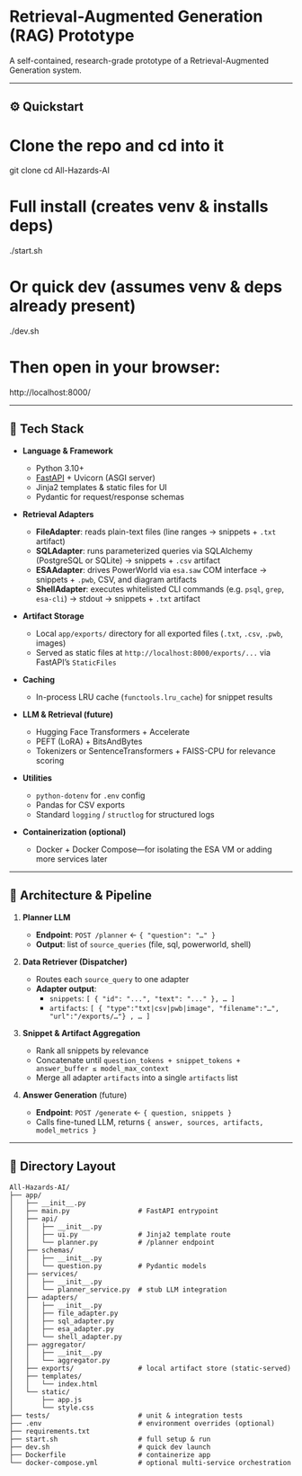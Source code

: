 # Retrieval-Augmented Generation (RAG) Prototype

A self-contained, research-grade prototype of a Retrieval-Augmented Generation system.

---

## ⚙️ Quickstart

# Clone the repo and cd into it
git clone <your-repo-url>
cd All-Hazards-AI

# Full install (creates venv & installs deps)
./start.sh

# Or quick dev (assumes venv & deps already present)
./dev.sh

# Then open in your browser:
http://localhost:8000/

---

## 🚀 Tech Stack

- **Language & Framework**  
  - Python 3.10+  
  - [FastAPI](https://fastapi.tiangolo.com/) + Uvicorn (ASGI server)  
  - Jinja2 templates & static files for UI  
  - Pydantic for request/response schemas  

- **Retrieval Adapters**  
  - **FileAdapter**: reads plain-text files (line ranges → snippets + `.txt` artifact)  
  - **SQLAdapter**: runs parameterized queries via SQLAlchemy (PostgreSQL or SQLite) → snippets + `.csv` artifact  
  - **ESAAdapter**: drives PowerWorld via `esa.saw` COM interface → snippets + `.pwb`, CSV, and diagram artifacts  
  - **ShellAdapter**: executes whitelisted CLI commands (e.g. `psql`, `grep`, `esa-cli`) → stdout → snippets + `.txt` artifact  

- **Artifact Storage**  
  - Local `app/exports/` directory for all exported files (`.txt`, `.csv`, `.pwb`, images)  
  - Served as static files at `http://localhost:8000/exports/...` via FastAPI’s `StaticFiles`  

- **Caching**  
  - In-process LRU cache (`functools.lru_cache`) for snippet results  

- **LLM & Retrieval (future)**  
  - Hugging Face Transformers + Accelerate  
  - PEFT (LoRA) + BitsAndBytes  
  - Tokenizers or SentenceTransformers + FAISS-CPU for relevance scoring  

- **Utilities**  
  - `python-dotenv` for `.env` config  
  - Pandas for CSV exports  
  - Standard `logging` / `structlog` for structured logs  

- **Containerization (optional)**  
  - Docker + Docker Compose—for isolating the ESA VM or adding more services later  

---

## 📐 Architecture & Pipeline

1. **Planner LLM**  
   - **Endpoint**: `POST /planner` ← `{ "question": "…" }`  
   - **Output**: list of `source_queries` (file, sql, powerworld, shell)

2. **Data Retriever (Dispatcher)**  
   - Routes each `source_query` to one adapter  
   - **Adapter output**:  
     - `snippets`: `[ { "id": "...", "text": "..." }, … ]`  
     - `artifacts`: `[ { "type":"txt|csv|pwb|image", "filename":"…", "url":"/exports/…"} , … ]`

3. **Snippet & Artifact Aggregation**  
   - Rank all snippets by relevance  
   - Concatenate until `question_tokens + snippet_tokens + answer_buffer ≤ model_max_context`  
   - Merge all adapter `artifacts` into a single `artifacts` list

4. **Answer Generation** (future)  
   - **Endpoint**: `POST /generate` ← `{ question, snippets }`  
   - Calls fine-tuned LLM, returns `{ answer, sources, artifacts, model_metrics }`

---

## 📁 Directory Layout

```text
All-Hazards-AI/
├── app/
│   ├── __init__.py
│   ├── main.py                 # FastAPI entrypoint
│   ├── api/
│   │   ├── __init__.py
│   │   ├── ui.py               # Jinja2 template route
│   │   └── planner.py          # /planner endpoint
│   ├── schemas/
│   │   ├── __init__.py
│   │   └── question.py         # Pydantic models
│   ├── services/
│   │   ├── __init__.py
│   │   └── planner_service.py  # stub LLM integration
│   ├── adapters/
│   │   ├── __init__.py
│   │   ├── file_adapter.py
│   │   ├── sql_adapter.py
│   │   ├── esa_adapter.py
│   │   └── shell_adapter.py
│   ├── aggregator/
│   │   ├── __init__.py
│   │   └── aggregator.py
│   ├── exports/                # local artifact store (static-served)
│   ├── templates/
│   │   └── index.html
│   └── static/
│       ├── app.js
│       └── style.css
├── tests/                      # unit & integration tests
├── .env                        # environment overrides (optional)
├── requirements.txt
├── start.sh                    # full setup & run
├── dev.sh                      # quick dev launch
├── Dockerfile                  # containerize app
└── docker-compose.yml          # optional multi-service orchestration
